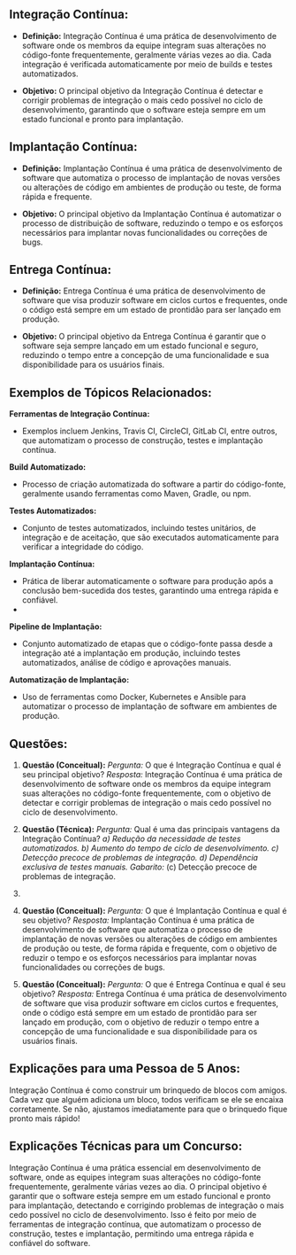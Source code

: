 ## **Integração Contínua:**

- **Definição:** Integração Contínua é uma prática de desenvolvimento de software onde os membros da equipe integram suas alterações no código-fonte frequentemente, geralmente várias vezes ao dia. Cada integração é verificada automaticamente por meio de builds e testes automatizados.
    
- **Objetivo:** O principal objetivo da Integração Contínua é detectar e corrigir problemas de integração o mais cedo possível no ciclo de desenvolvimento, garantindo que o software esteja sempre em um estado funcional e pronto para implantação.
## **Implantação Contínua:**

- **Definição:** Implantação Contínua é uma prática de desenvolvimento de software que automatiza o processo de implantação de novas versões ou alterações de código em ambientes de produção ou teste, de forma rápida e frequente.
    
- **Objetivo:** O principal objetivo da Implantação Contínua é automatizar o processo de distribuição de software, reduzindo o tempo e os esforços necessários para implantar novas funcionalidades ou correções de bugs.
## **Entrega Contínua:**

- **Definição:** Entrega Contínua é uma prática de desenvolvimento de software que visa produzir software em ciclos curtos e frequentes, onde o código está sempre em um estado de prontidão para ser lançado em produção.
    
- **Objetivo:** O principal objetivo da Entrega Contínua é garantir que o software seja sempre lançado em um estado funcional e seguro, reduzindo o tempo entre a concepção de uma funcionalidade e sua disponibilidade para os usuários finais.
    

## **Exemplos de Tópicos Relacionados:**

**Ferramentas de Integração Contínua:**

- Exemplos incluem Jenkins, Travis CI, CircleCI, GitLab CI, entre outros, que automatizam o processo de construção, testes e implantação contínua.

**Build Automatizado:**

- Processo de criação automatizada do software a partir do código-fonte, geralmente usando ferramentas como Maven, Gradle, ou npm.

**Testes Automatizados:**

- Conjunto de testes automatizados, incluindo testes unitários, de integração e de aceitação, que são executados automaticamente para verificar a integridade do código.

**Implantação Contínua:**

- Prática de liberar automaticamente o software para produção após a conclusão bem-sucedida dos testes, garantindo uma entrega rápida e confiável.
- 
**Pipeline de Implantação:**

- Conjunto automatizado de etapas que o código-fonte passa desde a integração até a implantação em produção, incluindo testes automatizados, análise de código e aprovações manuais.

**Automatização de Implantação:**

- Uso de ferramentas como Docker, Kubernetes e Ansible para automatizar o processo de implantação de software em ambientes de produção.

## **Questões:**

1. **Questão (Conceitual):** _Pergunta:_ O que é Integração Contínua e qual é seu principal objetivo? _Resposta:_ Integração Contínua é uma prática de desenvolvimento de software onde os membros da equipe integram suas alterações no código-fonte frequentemente, com o objetivo de detectar e corrigir problemas de integração o mais cedo possível no ciclo de desenvolvimento.
    
2. **Questão (Técnica):** _Pergunta:_ Qual é uma das principais vantagens da Integração Contínua? _a) Redução da necessidade de testes automatizados._ _b) Aumento do tempo de ciclo de desenvolvimento._ _c) Detecção precoce de problemas de integração._ _d) Dependência exclusiva de testes manuais._ _Gabarito:_ (c) Detecção precoce de problemas de integração.
3. 
4. **Questão (Conceitual):** _Pergunta:_ O que é Implantação Contínua e qual é seu objetivo? _Resposta:_ Implantação Contínua é uma prática de desenvolvimento de software que automatiza o processo de implantação de novas versões ou alterações de código em ambientes de produção ou teste, de forma rápida e frequente, com o objetivo de reduzir o tempo e os esforços necessários para implantar novas funcionalidades ou correções de bugs.
    
4. **Questão (Conceitual):** _Pergunta:_ O que é Entrega Contínua e qual é seu objetivo? _Resposta:_ Entrega Contínua é uma prática de desenvolvimento de software que visa produzir software em ciclos curtos e frequentes, onde o código está sempre em um estado de prontidão para ser lançado em produção, com o objetivo de reduzir o tempo entre a concepção de uma funcionalidade e sua disponibilidade para os usuários finais.
    

## **Explicações para uma Pessoa de 5 Anos:**

Integração Contínua é como construir um brinquedo de blocos com amigos. Cada vez que alguém adiciona um bloco, todos verificam se ele se encaixa corretamente. Se não, ajustamos imediatamente para que o brinquedo fique pronto mais rápido!

## **Explicações Técnicas para um Concurso:**

Integração Contínua é uma prática essencial em desenvolvimento de software, onde as equipes integram suas alterações no código-fonte frequentemente, geralmente várias vezes ao dia. O principal objetivo é garantir que o software esteja sempre em um estado funcional e pronto para implantação, detectando e corrigindo problemas de integração o mais cedo possível no ciclo de desenvolvimento. Isso é feito por meio de ferramentas de integração contínua, que automatizam o processo de construção, testes e implantação, permitindo uma entrega rápida e confiável do software.